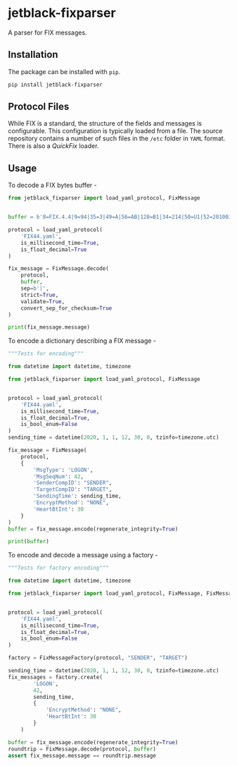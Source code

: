 # jetblack-fixparser

A parser for FIX messages.

## Installation

The package can be installed with `pip`.

```bash
pip install jetblack-fixparser
```

## Protocol Files

While FIX is a standard, the structure of the fields and messages is configurable.
This configuration is typically loaded from a file. The source repository
contains a number of such files in the `/etc` folder in `YAML` format. There is
also a *QuickFix* loader.

## Usage

To decode a FIX bytes buffer -

```python
from jetblack_fixparser import load_yaml_protocol, FixMessage


buffer = b'8=FIX.4.4|9=94|35=3|49=A|56=AB|128=B1|34=214|50=U1|52=20100304-09:42:23.130|45=176|371=15|372=X|373=1|58=txt|10=058|',

protocol = load_yaml_protocol(
    'FIX44.yaml',
    is_millisecond_time=True,
    is_float_decimal=True
)

fix_message = FixMessage.decode(
    protocol,
    buffer,
    sep=b'|',
    strict=True,
    validate=True,
    convert_sep_for_checksum=True
)

print(fix_message.message)
```

To encode a dictionary describing a FIX message - 

```python
"""Tests for encoding"""

from datetime import datetime, timezone

from jetblack_fixparser import load_yaml_protocol, FixMessage


protocol = load_yaml_protocol(
    'FIX44.yaml',
    is_millisecond_time=True,
    is_float_decimal=True,
    is_bool_enum=False
)
sending_time = datetime(2020, 1, 1, 12, 30, 0, tzinfo=timezone.utc)

fix_message = FixMessage(
    protocol,
    {
        'MsgType': 'LOGON',
        'MsgSeqNum': 42,
        'SenderCompID': "SENDER",
        'TargetCompID': "TARGET",
        'SendingTime': sending_time,
        'EncryptMethod': "NONE",
        'HeartBtInt': 30
    }
)
buffer = fix_message.encode(regenerate_integrity=True)

print(buffer)
```

To encode and decode a message using a factory - 

```python
"""Tests for factory encoding"""

from datetime import datetime, timezone

from jetblack_fixparser import load_yaml_protocol, FixMessage, FixMessageFactory


protocol = load_yaml_protocol(
    'FIX44.yaml',
    is_millisecond_time=True,
    is_float_decimal=True,
    is_bool_enum=False
)

factory = FixMessageFactory(protocol, "SENDER", "TARGET")

sending_time = datetime(2020, 1, 1, 12, 30, 0, tzinfo=timezone.utc)
fix_messages = factory.create(
        'LOGON',
        42,
        sending_time,
        {
            'EncryptMethod': "NONE",
            'HeartBtInt': 30
        }
    )

buffer = fix_message.encode(regenerate_integrity=True)
roundtrip = FixMessage.decode(protocol, buffer)
assert fix_message.message == roundtrip.message
```
